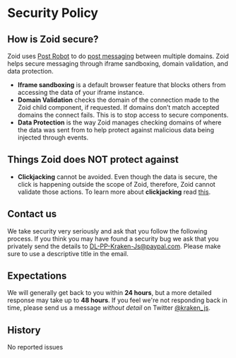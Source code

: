 # Security Policy

## How is Zoid secure?

Zoid uses [Post Robot](https://github.com/krakenjs/post-robot) to do [post messaging](https://developer.mozilla.org/en-US/docs/Web/API/Window/postMessage) between multiple domains.
Zoid helps secure messaging through iframe sandboxing, domain validation, and data protection.

- **Iframe sandboxing** is a default browser feature that blocks others from accessing the data of your iframe instance.
- **Domain Validation** checks the domain of the connection made to the Zoid child component, if requested. If domains don’t match accepted domains the connect fails. This is to stop access to secure components.
- **Data Protection** is the way Zoid manages checking domains of where the data was sent from to help protect against malicious data being injected through events.

## Things Zoid does NOT protect against

- **Clickjacking** cannot be avoided. Even though the data is secure, the click is happening outside the scope of Zoid, therefore, Zoid cannot validate those actions. To learn more about **clickjacking** read [this](https://en.wikipedia.org/wiki/Clickjacking).

## Contact us

We take security very seriously and ask that you follow the following process.
If you think you may have found a security bug we ask that you privately send the details to DL-PP-Kraken-Js@paypal.com. Please make sure to use a descriptive title in the email.

## Expectations

We will generally get back to you within **24 hours**, but a more detailed response may take up to **48 hours**. If you feel we're not responding back in time, please send us a message _without detail_ on Twitter [@kraken_js](https://twitter.com/kraken_js).

## History

No reported issues
